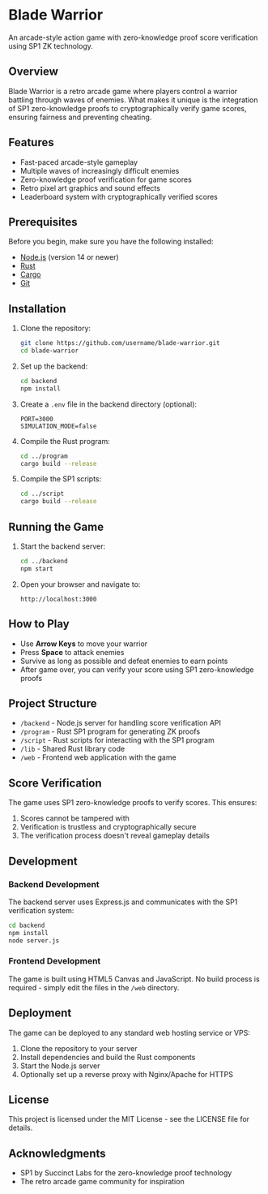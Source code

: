 # Blade Warrior

An arcade-style action game with zero-knowledge proof score verification using SP1 ZK technology.

## Overview

Blade Warrior is a retro arcade game where players control a warrior battling through waves of enemies. What makes it unique is the integration of SP1 zero-knowledge proofs to cryptographically verify game scores, ensuring fairness and preventing cheating.

## Features

- Fast-paced arcade-style gameplay
- Multiple waves of increasingly difficult enemies
- Zero-knowledge proof verification for game scores
- Retro pixel art graphics and sound effects
- Leaderboard system with cryptographically verified scores

## Prerequisites

Before you begin, make sure you have the following installed:

- [Node.js](https://nodejs.org/) (version 14 or newer)
- [Rust](https://www.rust-lang.org/tools/install)
- [Cargo](https://doc.rust-lang.org/cargo/getting-started/installation.html)
- [Git](https://git-scm.com/downloads)

## Installation

1. Clone the repository:
   ```bash
   git clone https://github.com/username/blade-warrior.git
   cd blade-warrior
   ```

2. Set up the backend:
   ```bash
   cd backend
   npm install
   ```

3. Create a `.env` file in the backend directory (optional):
   ```
   PORT=3000
   SIMULATION_MODE=false
   ```

4. Compile the Rust program:
   ```bash
   cd ../program
   cargo build --release
   ```

5. Compile the SP1 scripts:
   ```bash
   cd ../script
   cargo build --release
   ```

## Running the Game

1. Start the backend server:
   ```bash
   cd ../backend
   npm start
   ```

2. Open your browser and navigate to:
   ```
   http://localhost:3000
   ```

## How to Play

- Use **Arrow Keys** to move your warrior
- Press **Space** to attack enemies
- Survive as long as possible and defeat enemies to earn points
- After game over, you can verify your score using SP1 zero-knowledge proofs

## Project Structure

- `/backend` - Node.js server for handling score verification API
- `/program` - Rust SP1 program for generating ZK proofs
- `/script` - Rust scripts for interacting with the SP1 program
- `/lib` - Shared Rust library code
- `/web` - Frontend web application with the game

## Score Verification

The game uses SP1 zero-knowledge proofs to verify scores. This ensures:

1. Scores cannot be tampered with
2. Verification is trustless and cryptographically secure
3. The verification process doesn't reveal gameplay details

## Development

### Backend Development

The backend server uses Express.js and communicates with the SP1 verification system:

```bash
cd backend
npm install
node server.js
```

### Frontend Development

The game is built using HTML5 Canvas and JavaScript. No build process is required - simply edit the files in the `/web` directory.

## Deployment

The game can be deployed to any standard web hosting service or VPS:

1. Clone the repository to your server
2. Install dependencies and build the Rust components
3. Start the Node.js server
4. Optionally set up a reverse proxy with Nginx/Apache for HTTPS

## License

This project is licensed under the MIT License - see the LICENSE file for details.

## Acknowledgments

- SP1 by Succinct Labs for the zero-knowledge proof technology
- The retro arcade game community for inspiration
